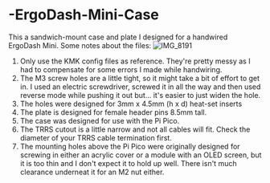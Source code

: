 # -ErgoDash-Mini-Case
This a sandwich-mount case and plate I designed for a handwired ErgoDash Mini. Some notes about the files:
![IMG_8191](https://user-images.githubusercontent.com/44137899/213839480-a12105c3-1af3-41c8-b59b-5b482faa5b62.jpg)

1. Only use the KMK config files as reference. They're pretty messy as I had to compensate for some errors I made while handwiring.
2. The M3 screw holes are a little tight, so it might take a bit of effort to get in. I used an electric screwdriver, screwed it in all the way and then used reverse mode while pushing it out but... it's easier to just widen the hole.
3. The holes were designed for 3mm x 4.5mm (h x d) heat-set inserts
4. The plate is designed for female header pins 8.5mm tall.
5. The case was designed for use with the Pi Pico.
5. The TRRS cutout is a little narrow and not all cables will fit. Check the diameter of your TRRS cable termination first.
6. The mounting holes above the Pi Pico were originally designed for screwing in either an acrylic cover or a module with an OLED screen, but it is too thin and I don't expect it to hold up well. There isn't much clearance underneat it for an M2 nut either.
